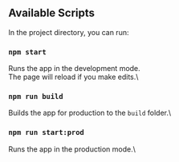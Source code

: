 ## Available Scripts

In the project directory, you can run:

### `npm start`

Runs the app in the development mode.\
The page will reload if you make edits.\

### `npm run build`

Builds the app for production to the `build` folder.\

### `npm run start:prod`

Runs the app in the production mode.\
